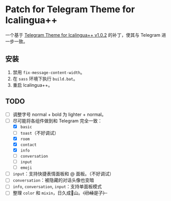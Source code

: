 # Patch for Telegram Theme for Icalingua++

一个基于 [Telegram Theme for Icalingua++ v1.0.2](https://github.com/wibus-wee-ac/icalingua-theme-telegram/releases/tag/v1.0.2) 的补丁，使其与 Telegram 进一步一致。

## 安装

1. 禁用 `fix-message-content-width`。
1. 在 `sass` 环境下执行 `build.bat`。
1. 重启 Icalingua++。

## TODO

- [ ] 调整字号 normal + bold 为 lighter + normal。
- [ ] 尽可能将各组件做到和 Telegram 完全一致：
    - [x] `basic`
    - [ ] `toast`（不好调试）
    - [x] `room`
    - [x] `contact`
    - [x] `info`
    - [ ] `conversation`
    - [ ] `input`
    - [ ] `emoji`
- [ ] `input`：支持快捷表情面板和 @ 面板。（不好调试）
- [ ] `conversation`：被隐藏的对话头像也变暗
- [ ] `info`, `conversation`, `input`：支持单面板模式
- [ ] 整理 `color` 和 `mixin`，日久成💩山。~~（已经是了）~~
